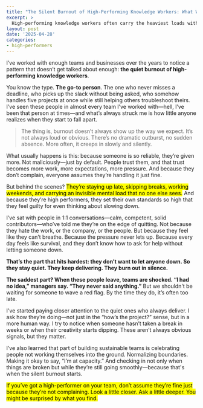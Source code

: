 ```yaml
---
title: "The Silent Burnout of High-Performing Knowledge Workers: What We’re Missing"
excerpt: >
  High-performing knowledge workers often carry the heaviest loads without making a sound. Here's why their burnout goes unnoticed—and what leaders can do to change that.
layout: post
date: '2025-04-28'
categories:
- high-performers
---
```

I’ve worked with enough teams and businesses over the years to notice a pattern that doesn’t get talked about enough: **the quiet burnout of high-performing knowledge workers**.

You know the type. **The go-to person**. The one who never misses a deadline, who picks up the slack without being asked, who somehow handles five projects at once while still helping others troubleshoot theirs. I’ve seen these people in almost every team I’ve worked with—hell, I’ve been that person at times—and what’s always struck me is how little anyone realizes when they start to fall apart.

> The thing is, burnout doesn’t always show up the way we expect. It’s not always loud or obvious. There’s no dramatic outburst, no sudden absence. More often, it creeps in slowly and silently.

What usually happens is this: because someone is so reliable, they’re given more. Not maliciously—just by default. People trust them, and that trust becomes more work, more expectations, more pressure. And because they don’t complain, everyone assumes they’re handling it just fine.

But behind the scenes? <mark>They’re staying up late, skipping breaks, working weekends, and carrying an invisible mental load that no one else sees.</mark> And because they’re high performers, they set their own standards so high that they feel guilty for even thinking about slowing down.

I’ve sat with people in 1:1 conversations—calm, competent, solid contributors—who’ve told me they’re on the edge of quitting. Not because they hate the work, or the company, or the people. But because they feel like they can’t breathe. Because the pressure never lets up. Because every day feels like survival, and they don’t know how to ask for help without letting someone down.

**That’s the part that hits hardest: they don’t want to let anyone down. So they stay quiet. They keep delivering. They burn out in silence.**

**The saddest part? When these people leave, teams are shocked. “I had no idea,” managers say. “They never said anything.”** But we shouldn't be waiting for someone to wave a red flag. By the time they do, it’s often too late.

I've started paying closer attention to the quiet ones who always deliver. I ask how they’re doing—not just in the “how’s the project?” sense, but in a more human way. I try to notice when someone hasn’t taken a break in weeks or when their creativity starts dipping. These aren’t always obvious signals, but they matter.

I’ve also learned that part of building sustainable teams is celebrating people not working themselves into the ground. Normalizing boundaries. Making it okay to say, “I’m at capacity.” And checking in not only when things are broken but while they’re still going smoothly—because that's when the silent burnout starts.

<mark>If you’ve got a high-performer on your team, don’t assume they’re fine just because they’re not complaining. Look a little closer. Ask a little deeper. You might be surprised by what you find.</mark>